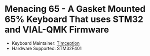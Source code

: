 # Menacing 65 - A Gasket Mounted 65% Keyboard That uses STM32 and VIAL-QMK Firmware

* Keyboard Maintainer: [Timception](https://instagram.com/majin_keyboards)
* Hardware Supported: STM32F401

